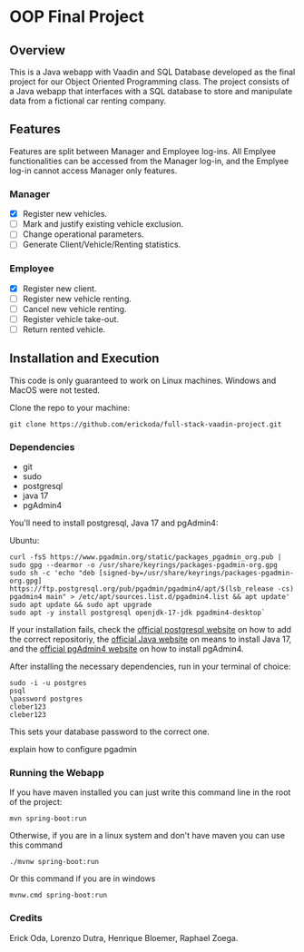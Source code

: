# OOP Final Project
## Overview
This is a Java webapp with Vaadin and SQL Database developed as the final project for our Object Oriented Programming class. The project consists of a Java webapp that interfaces with a SQL database to store and manipulate data from a fictional car renting company.
## Features
Features are split between Manager and Employee log-ins. All Emplyee functionalities can be accessed from the Manager log-in, and the Emplyee log-in cannot access Manager only features.
### Manager
- [X] Register new vehicles.
- [ ] Mark and justify existing vehicle exclusion.
- [ ] Change operational parameters. 
- [ ] Generate Client/Vehicle/Renting statistics.
### Employee
- [X] Register new client.
- [ ] Register new vehicle renting.
- [ ] Cancel new vehicle renting.
- [ ] Register vehicle take-out.
- [ ] Return rented vehicle.
## Installation and Execution
This code is only guaranteed to work on Linux machines. Windows and MacOS were not tested.

Clone the repo to your machine:
```
git clone https://github.com/erickoda/full-stack-vaadin-project.git
```

### Dependencies
- git
- sudo
- postgresql
- java 17
- pgAdmin4

You'll need to install postgresql, Java 17 and pgAdmin4:

Ubuntu: 
```
curl -fsS https://www.pgadmin.org/static/packages_pgadmin_org.pub | sudo gpg --dearmor -o /usr/share/keyrings/packages-pgadmin-org.gpg
sudo sh -c 'echo "deb [signed-by=/usr/share/keyrings/packages-pgadmin-org.gpg] https://ftp.postgresql.org/pub/pgadmin/pgadmin4/apt/$(lsb_release -cs) pgadmin4 main" > /etc/apt/sources.list.d/pgadmin4.list && apt update'
sudo apt update && sudo apt upgrade
sudo apt -y install postgresql openjdk-17-jdk pgadmin4-desktop`
```

If your installation fails, check the [official postgresql website](https://www.postgresql.org/download/linux/ubuntu/) on how to add the correct repositoriy, the [official Java website](https://docs.oracle.com/en/java/javase/17/install/installation-jdk-linux-platforms.html#GUID-737A84E4-2EFF-4D38-8E60-3E29D1B884B8) on means to install Java 17, and the [official pgAdmin4 website](https://www.pgadmin.org/download/pgadmin-4-apt/) on how to install pgAdmin4.

After installing the necessary dependencies, run in your terminal of choice:
```
sudo -i -u postgres
psql
\password postgres
cleber123
cleber123
```
This sets your database password to the correct one.

explain how to configure pgadmin

### Running the Webapp

If you have maven installed you can just write this command line in the root of the project:
```
mvn spring-boot:run
```
Otherwise, if you are in a linux system and don't have maven you can use this command
```
./mvnw spring-boot:run
```
Or this command if you are in windows
```
mvnw.cmd spring-boot:run
```

### Credits
Erick Oda, Lorenzo Dutra, Henrique Bloemer, Raphael Zoega.
